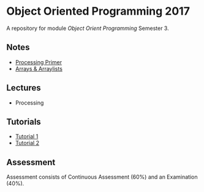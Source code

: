# Object Oriented Programming 2017

A repository for module *Object Orient Programming* Semester 3.


## Notes
- [Processing Primer](./notes/ProcessingPrimer.md)
- [Arrays & Arraylists](./notes/ArraysAndArraylists.md)

## Lectures
- Processing


## Tutorials
- [Tutorial 1](./tutorials/Tutorial1.md)
- [Tutorial 2](./tutorials/Tutorial2.md)

## Assessment

Assessment consists of Continuous Assessment (60%) and an Examination (40%).

